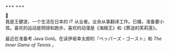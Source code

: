 +++
+++

👋  
我是王健波，一个生活在日本的 IT 从业者。业余从事翻译工作。已婚，准备要小孩。喜欢的运动是网球和跑步。喜欢的动漫是《海贼王》和《葬送的芙莉莲》。

最近在准备考 Java Gold。在读伊坂幸太郎的『ペッパーズ・ゴースト』和 *The Inner Game of Tennis* 。